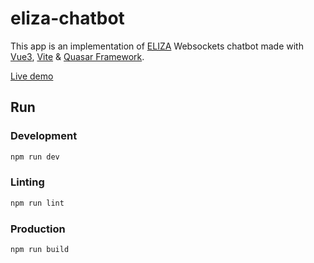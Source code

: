 # eliza-chatbot

This app is an implementation of [ELIZA](https://en.wikipedia.org/wiki/ELIZA)
Websockets chatbot made with [Vue3](https://vuejs.org/),
[Vite](https://vitejs.dev/) & [Quasar Framework](https://quasar.dev/).

[Live demo](https://super16.github.io/eliza-chatbot)

## Run

### Development

```bash
npm run dev
```

### Linting

```bash
npm run lint
```

### Production

```bash
npm run build
```
